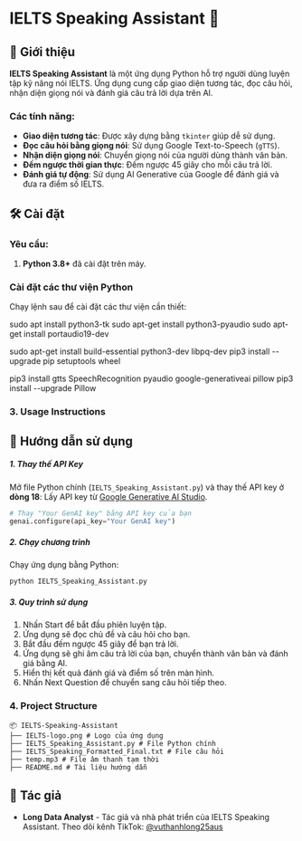 # IELTS Speaking Assistant 🎤

## 📖 Giới thiệu
**IELTS Speaking Assistant** là một ứng dụng Python hỗ trợ người dùng luyện tập kỹ năng nói IELTS. Ứng dụng cung cấp giao diện tương tác, đọc câu hỏi, nhận diện giọng nói và đánh giá câu trả lời dựa trên AI.

### Các tính năng:
- **Giao diện tương tác**: Được xây dựng bằng `tkinter` giúp dễ sử dụng.
- **Đọc câu hỏi bằng giọng nói**: Sử dụng Google Text-to-Speech (`gTTS`).
- **Nhận diện giọng nói**: Chuyển giọng nói của người dùng thành văn bản.
- **Đếm ngược thời gian thực**: Đếm ngược 45 giây cho mỗi câu trả lời.
- **Đánh giá tự động**: Sử dụng AI Generative của Google để đánh giá và đưa ra điểm số IELTS.

## 🛠️ Cài đặt

### Yêu cầu:
1. **Python 3.8+** đã cài đặt trên máy.

### Cài đặt các thư viện Python
Chạy lệnh sau để cài đặt các thư viện cần thiết:

sudo apt install python3-tk
sudo apt-get install python3-pyaudio
sudo apt-get install portaudio19-dev

sudo apt-get install build-essential python3-dev libpq-dev
pip3 install --upgrade pip setuptools wheel

pip3 install gtts SpeechRecognition pyaudio google-generativeai pillow
pip3 install --upgrade Pillow

### 3. **Usage Instructions**
## 🚀 Hướng dẫn sử dụng

##### 1. Thay thế API Key

Mở file Python chính (`IELTS_Speaking_Assistant.py`) và thay thế API key ở **dòng 18**:
Lấy API key từ [Google Generative AI Studio](https://aistudio.google.com/app/apikey).

```python
# Thay "Your GenAI key" bằng API key của bạn
genai.configure(api_key="Your GenAI key")
```

##### 2. Chạy chương trình
Chạy ứng dụng bằng Python:

```bash
python IELTS_Speaking_Assistant.py
```
##### 3. Quy trình sử dụng
1. Nhấn Start để bắt đầu phiên luyện tập.
2. Ứng dụng sẽ đọc chủ đề và câu hỏi cho bạn.
3. Bắt đầu đếm ngược 45 giây để bạn trả lời.
4. Ứng dụng sẽ ghi âm câu trả lời của bạn, chuyển thành văn bản và đánh giá bằng AI.
5. Hiển thị kết quả đánh giá và điểm số trên màn hình.
6. Nhấn Next Question để chuyển sang câu hỏi tiếp theo.

### 4. **Project Structure**
```
📦 IELTS-Speaking-Assistant
├── IELTS-logo.png # Logo của ứng dụng
├── IELTS_Speaking_Assistant.py # File Python chính
├── IELTS_Speaking_Formatted_Final.txt # File câu hỏi
├── temp.mp3 # File âm thanh tạm thời
├── README.md # Tài liệu hướng dẫn
```

## 📜 Tác giả 

- **Long Data Analyst** - Tác giả và nhà phát triển của IELTS Speaking Assistant. Theo dõi kênh TikTok: [@vuthanhlong25aus](https://www.tiktok.com/@vuthanhlong25aus)
